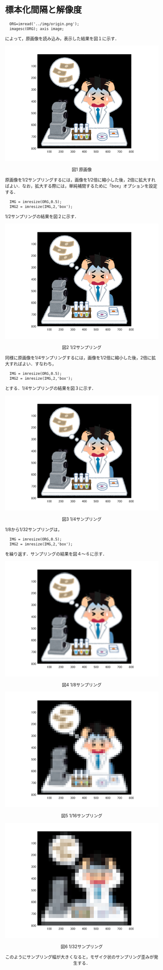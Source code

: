 # 標本化間隔と解像度

      ORG=imread('../img/origin.png');
      imagesc(ORG); axis image;
  
  によって，原画像を読み込み，表示した結果を図１に示す．
  
  ![原画像](../img/1-0.png)
  <div style="text-align: center;">図1 原画像</div>
  
  原画像を1/2サンプリングするには，画像を1/2倍に縮小した後，2倍に拡大すればよい．なお，拡大する際には，単純補間するために「box」オプションを設定する．
  
      IMG = imresize(ORG,0.5); 
      IMG2 = imresize(IMG,2,'box');
  
  1/2サンプリングの結果を図２に示す．
  
  ![原画像](../img/1-1.png)
  <center>図2 1/2サンプリング</center>
  
  同様に原画像を1/4サンプリングするには，画像を1/2倍に縮小した後，2倍に拡大すればよい．すなわち，
  
      IMG = imresize(ORG,0.5);
      IMG2 = imresize(IMG,2,'box');
  
  とする．1/4サンプリングの結果を図３に示す．
  
  ![原画像](../img/1-2.png)
  <center>図3 1/4サンプリング</center>
  
  1/8から1/32サンプリングは，
  
      IMG = imresize(ORG,0.5);
      IMG2 = imresize(IMG,2,'box');
  
  を繰り返す．サンプリングの結果を図４～６に示す．
  
  ![原画像](../img/1-3.png)
  <center>図4 1/8サンプリング</center>

  ![原画像](../img/1-4.png)  
  <center>図5 1/16サンプリング</center>
  
  ![原画像](../img/1-5.png)  
  <center>図6 1/32サンプリング</cebter>
  
  このようにサンプリング幅が大きくなると，モザイク状のサンプリング歪みが発生する．
